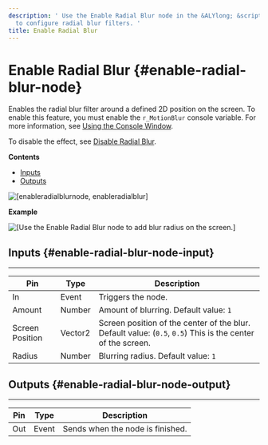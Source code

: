 ```yaml
---
description: ' Use the Enable Radial Blur node in the &ALYlong; &script-canvas; editor
  to configure radial blur filters. '
title: Enable Radial Blur
---
```

# Enable Radial Blur {#enable-radial-blur-node}

 Enables the radial blur filter around a defined 2D position on the screen\. To enable this feature, you must enable the `r_MotionBlur` console variable\. For more information, see [Using the Console Window](/docs/userguide/console-intro.md)\.

To disable the effect, see [Disable Radial Blur](/docs/userguide/rendering/disable/radial-blur-node.md)\.

**Contents**
+ [Inputs](#enable-radial-blur-node-input)
+ [Outputs](#enable-radial-blur-node-output)

![\[enableradialblurnode, enableradialblur\]](/images/userguide/scripting/script-canvas/scriptcanvasnodes/script-canvas-enable-radial-blur-node.png)

**Example**

![\[Use the Enable Radial Blur node to add blur radius on the screen.\]](/images/userguide/scripting/script-canvas/scriptcanvasnodes/enable-radial-blur-node-example.png)

## Inputs {#enable-radial-blur-node-input}


****

| Pin | Type | Description |
| --- | --- | --- |
| In | Event |  Triggers the node\.  |
| Amount | Number |  Amount of blurring\. Default value: `1`  |
| Screen Position | Vector2 |  Screen position of the center of the blur\. Default value: \(`0.5`, `0.5`\) This is the center of the screen\.  |
|  Radius  | Number |  Blurring radius\. Default value: `1`  |

## Outputs {#enable-radial-blur-node-output}


****

| Pin | Type | Description |
| --- | --- | --- |
| Out | Event | Sends when the node is finished\. |